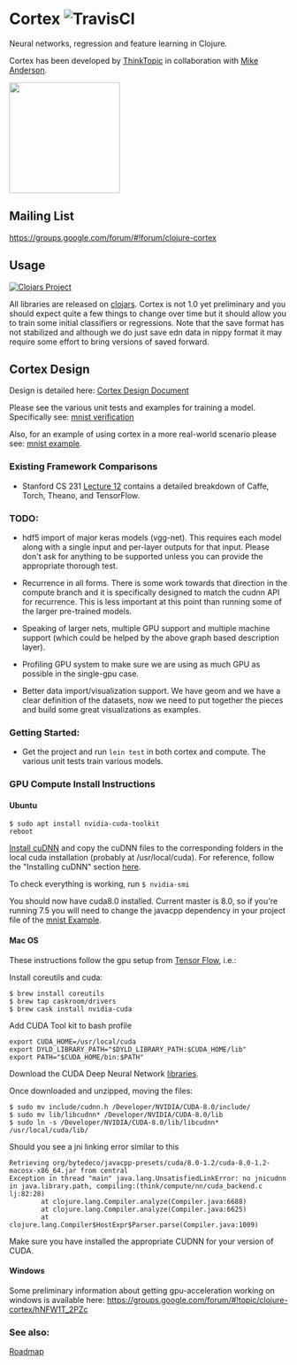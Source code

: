 # Cortex ![TravisCI](https://travis-ci.org/thinktopic/cortex.svg?branch=master)

Neural networks, regression and feature learning in Clojure.

Cortex has been developed by [ThinkTopic](http://thinktopic.com) in collaboration with [Mike Anderson](https://github.com/mikera).

<a href="https://www.thinktopic.com"><img src="https://cloud.githubusercontent.com/assets/17600203/21554632/6257d9b0-cdce-11e6-8fc6-1a04ec8e9664.jpg" width="200"/></a>

## Mailing List

https://groups.google.com/forum/#!forum/clojure-cortex

## Usage

[![Clojars Project](https://clojars.org/thinktopic/cortex/latest-version.svg)](https://clojars.org/thinktopic/cortex)


All libraries are released on [clojars](https://clojars.org/thinktopic/cortex).  Cortex is not 1.0 yet preliminary and you should expect quite a few things to change
over time but it should allow you to train some initial classifiers or regressions.  Note that the save format has not stabilized and although we do
just save edn data in nippy format it may require some effort to bring versions of saved forward.

## Cortex Design

Design is detailed here:
[Cortex Design Document](docs/design.md)

Please see the various unit tests and examples for training a model.  Specifically see:
[mnist verification](src/cortex/verify/nn/train.clj)

Also, for an example of using cortex in a more real-world scenario please see:
[mnist example](examples/mnist-classification/src/mnist_classification/core.clj).



### Existing Framework Comparisons

* Stanford CS 231 [Lecture 12](http://cs231n.stanford.edu/slides/2016/winter1516_lecture12.pdf) contains a detailed
  breakdown of Caffe, Torch, Theano, and TensorFlow.



### TODO:

 * hdf5 import of major keras models (vgg-net).  This requires each model along with a single input and per-layer outputs for that input.  Please don't ask for anything to be supported unless you can provide the appropriate thorough test.

 * Recurrence in all forms.  There is some work towards that direction in the compute branch and it is specifically designed to match the cudnn API for recurrence.  This is less important at this point than running some of the larger pre-trained models.

 * Speaking of larger nets, multiple GPU support and multiple machine support (which could be helped by the above graph based description layer).

 * Profiling GPU system to make sure we are using as much GPU as possible in the single-gpu case.

 * Better data import/visualization support.  We have geom and we have a clear definition of the datasets, now we need to put together the pieces and build some great visualizations as examples.


### Getting Started:

 * Get the project and run `lein test` in both cortex and compute.  The various unit tests train various models.

### GPU Compute Install Instructions

#### Ubuntu

    $ sudo apt install nvidia-cuda-toolkit
    reboot
    

[Install cuDNN](https://developer.nvidia.com/cudnn) and copy the cuDNN files to the corresponding folders in the local cuda installation (probably at /usr/local/cuda). For reference, follow the "Installing cuDNN" section [here](http://www.pyimagesearch.com/2016/07/04/how-to-install-cuda-toolkit-and-cudnn-for-deep-learning/).

To check everything is working, run `$ nvidia-smi`

You should now have cuda8.0 installed. Current master is 8.0, so if you're running 7.5 you will need to change the javacpp dependency in your project file of the [mnist Example](https://github.com/thinktopic/cortex/blob/master/examples/mnist-classification/project.clj).

#### Mac OS
These instructions follow the gpu setup from [Tensor Flow](https://github.com/tensorflow/tensorflow/blob/master/tensorflow/g3doc/get_started/os_setup.md#optional-setup-gpu-for-mac), i.e.:

Install coreutils and cuda:

    $ brew install coreutils
    $ brew tap caskroom/drivers
    $ brew cask install nvidia-cuda

Add CUDA Tool kit to bash profile

    export CUDA_HOME=/usr/local/cuda
    export DYLD_LIBRARY_PATH="$DYLD_LIBRARY_PATH:$CUDA_HOME/lib"
    export PATH="$CUDA_HOME/bin:$PATH"

Download the CUDA Deep Neural Network [libraries](https://developer.nvidia.com/cudnn).

Once downloaded and unzipped, moving the files:

    $ sudo mv include/cudnn.h /Developer/NVIDIA/CUDA-8.0/include/
    $ sudo mv lib/libcudnn* /Developer/NVIDIA/CUDA-8.0/lib
    $ sudo ln -s /Developer/NVIDIA/CUDA-8.0/lib/libcudnn* /usr/local/cuda/lib/

Should you see a jni linking error similar to this

```
Retrieving org/bytedeco/javacpp-presets/cuda/8.0-1.2/cuda-8.0-1.2-macosx-x86_64.jar from central
Exception in thread "main" java.lang.UnsatisfiedLinkError: no jnicudnn in java.library.path, compiling:(think/compute/nn/cuda_backend.c
lj:82:28)
        at clojure.lang.Compiler.analyze(Compiler.java:6688)
        at clojure.lang.Compiler.analyze(Compiler.java:6625)
        at clojure.lang.Compiler$HostExpr$Parser.parse(Compiler.java:1009)
```

Make sure you have installed the appropriate CUDNN for your version of CUDA.

#### Windows

Some preliminary information about getting gpu-acceleration working on windows is available here:
https://groups.google.com/forum/#!topic/clojure-cortex/hNFW1T_2PZc

### See also:

[Roadmap](docs/ROADMAP.md)

